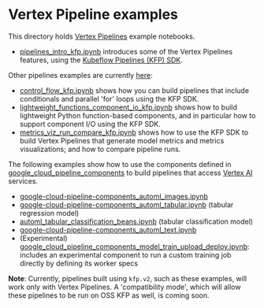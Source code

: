 # Vertex Pipeline examples

This directory holds [Vertex Pipelines](https://cloud.google.com/vertex-ai/docs/pipelines) example notebooks.

- [pipelines_intro_kfp.ipynb](./pipelines_intro_kfp.ipynb) introduces some of the Vertex Pipelines features, using the [Kubeflow Pipelines (KFP) SDK](https://www.kubeflow.org/docs/components/pipelines/).


Other pipelines examples are currently [here](../../unofficial/pipelines):

- [control_flow_kfp.ipynb](../../unofficial/pipelines/control_flow_kfp.ipynb) shows how you can build pipelines that include conditionals and parallel 'for' loops using the KFP SDK.
- [lightweight_functions_component_io_kfp.ipynb](../../unofficial/pipelines/lightweight_functions_component_io_kfp.ipynb) shows how to build lightweight Python function-based components, and in particular how to support component I/O using the KFP SDK.
- [metrics_viz_run_compare_kfp.ipynb](../../unofficial/pipelines/metrics_viz_run_compare_kfp.ipynb) shows how to use the KFP SDK to build Vertex Pipelines that generate model metrics and metrics visualizations; and how to compare pipeline runs.

The following examples show how to use the components defined in [google_cloud_pipeline_components](https://github.com/kubeflow/pipelines/tree/master/components/google-cloud) to build pipelines that access [Vertex AI](https://cloud.google.com/vertex-ai/) services.

- [google-cloud-pipeline-components_automl_images.ipynb](../../unofficial/pipelines/google-cloud-pipeline-components_automl_images.ipynb)
- [google-cloud-pipeline-components_automl_tabular.ipynb](../../unofficial/pipelines/google-cloud-pipeline-components_automl_tabular.ipynb) (tabular regression model)
- [automl_tabular_classification_beans.ipynb](../../unofficial/pipelines/automl_tabular_classification_beans.ipynb) (tabular classification model)
- [google-cloud-pipeline-components_automl_text.ipynb](../../unofficial/pipelines/google-cloud-pipeline-components_automl_text.ipynb)
- (Experimental) [google_cloud_pipeline_components_model_train_upload_deploy.ipynb](../../unofficial/pipelines/google_cloud_pipeline_components_model_train_upload_deploy.ipynb): includes an experimental component to run a custom training job directly by defining its worker specs

**Note**: Currently, pipelines built using `kfp.v2`, such as these examples, will work only with Vertex Pipelines.
A 'compatibility mode', which will allow these pipelines to be run on OSS KFP as well, is coming soon.
